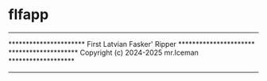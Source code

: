 # flfapp
**************************************************************************
********************** First Latvian Fasker' Ripper **********************
******************** Copyright (c) 2024-2025 mr.Iceman *******************
**************************************************************************

